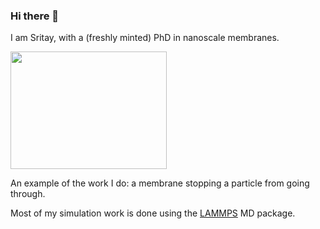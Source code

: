 ### Hi there 👋

I am Sritay, with a (freshly minted) PhD in nanoscale membranes. 

<img src="rej_jif.gif" width="250" height="188" />

An example of the work I do: a membrane stopping a particle from going through.  

Most of my simulation work is done using the [LAMMPS](https://www.lammps.org/) MD package.


